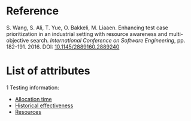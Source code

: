 # Reference

S. Wang, S. Ali, T. Yue, O. Bakkeli, M. Liaaen. Enhancing test case prioritization in an industrial setting with resource awareness and multi-objective search. *International Conference on Software Engineering*, pp. 182-191. 2016. DOI: [10.1145/2889160.2889240](https://www.doi.org/10.1145/2889160.2889240)

# List of attributes

1 Testing information:
* [Allocation time](../../attributes/testing/test-case/execution/allocation-time.md)
* [Historical effectiveness](../../attributes/testing/test-case/history/historical-effectiveness.md)
* [Resources](../../attributes/testing/test-case/property/resources.md)

